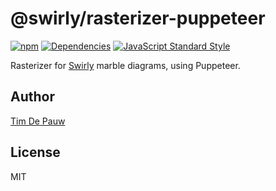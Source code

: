 # @swirly/rasterizer-puppeteer

[![npm](https://img.shields.io/npm/v/@swirly/rasterizer-puppeteer.svg)](https://www.npmjs.com/package/@swirly/rasterizer-puppeteer) [![Dependencies](https://david-dm.org/timdp/swirly/status.svg?path=packages/swirly-rasterizer-puppeteer)](https://david-dm.org/timdp/swirly?path=packages/swirly-rasterizer-puppeteer) [![JavaScript Standard Style](https://img.shields.io/badge/code%20style-standard-brightgreen.svg)](https://standardjs.com)

Rasterizer for [Swirly](https://github.com/timdp/swirly) marble diagrams, using Puppeteer.

## Author

[Tim De Pauw](https://tmdpw.eu)

## License

MIT
